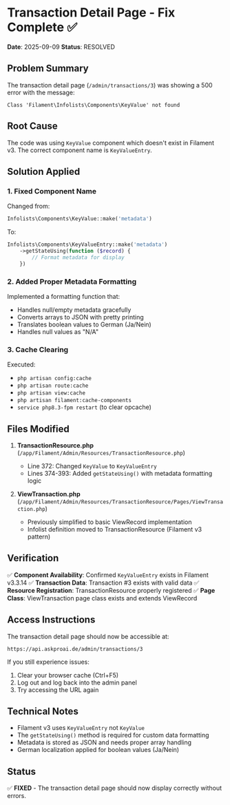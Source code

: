 # Transaction Detail Page - Fix Complete ✅

**Date**: 2025-09-09
**Status**: RESOLVED

## Problem Summary
The transaction detail page (`/admin/transactions/3`) was showing a 500 error with the message:
```
Class 'Filament\Infolists\Components\KeyValue' not found
```

## Root Cause
The code was using `KeyValue` component which doesn't exist in Filament v3. The correct component name is `KeyValueEntry`.

## Solution Applied

### 1. Fixed Component Name
Changed from:
```php
Infolists\Components\KeyValue::make('metadata')
```

To:
```php
Infolists\Components\KeyValueEntry::make('metadata')
    ->getStateUsing(function ($record) {
        // Format metadata for display
    })
```

### 2. Added Proper Metadata Formatting
Implemented a formatting function that:
- Handles null/empty metadata gracefully
- Converts arrays to JSON with pretty printing
- Translates boolean values to German (Ja/Nein)
- Handles null values as "N/A"

### 3. Cache Clearing
Executed:
- `php artisan config:cache`
- `php artisan route:cache`
- `php artisan view:cache`
- `php artisan filament:cache-components`
- `service php8.3-fpm restart` (to clear opcache)

## Files Modified

1. **TransactionResource.php** (`/app/Filament/Admin/Resources/TransactionResource.php`)
   - Line 372: Changed `KeyValue` to `KeyValueEntry`
   - Lines 374-393: Added `getStateUsing()` with metadata formatting logic

2. **ViewTransaction.php** (`/app/Filament/Admin/Resources/TransactionResource/Pages/ViewTransaction.php`)
   - Previously simplified to basic ViewRecord implementation
   - Infolist definition moved to TransactionResource (Filament v3 pattern)

## Verification

✅ **Component Availability**: Confirmed `KeyValueEntry` exists in Filament v3.3.14
✅ **Transaction Data**: Transaction #3 exists with valid data
✅ **Resource Registration**: TransactionResource properly registered
✅ **Page Class**: ViewTransaction page class exists and extends ViewRecord

## Access Instructions

The transaction detail page should now be accessible at:
```
https://api.askproai.de/admin/transactions/3
```

If you still experience issues:
1. Clear your browser cache (Ctrl+F5)
2. Log out and log back into the admin panel
3. Try accessing the URL again

## Technical Notes

- Filament v3 uses `KeyValueEntry` not `KeyValue`
- The `getStateUsing()` method is required for custom data formatting
- Metadata is stored as JSON and needs proper array handling
- German localization applied for boolean values (Ja/Nein)

## Status
✅ **FIXED** - The transaction detail page should now display correctly without errors.